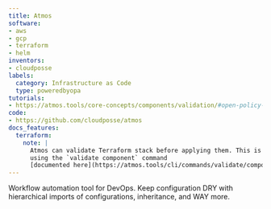 ```yaml
---
title: Atmos
software:
- aws
- gcp
- terraform
- helm
inventors:
- cloudposse
labels:
  category: Infrastructure as Code
  type: poweredbyopa
tutorials:
- https://atmos.tools/core-concepts/components/validation/#open-policy-agent-opa
code:
- https://github.com/cloudposse/atmos
docs_features:
  terraform:
    note: |
      Atmos can validate Terraform stack before applying them. This is done
      using the `validate component` command
      [documented here](https://atmos.tools/cli/commands/validate/component).
---
```

Workflow automation tool for DevOps. Keep configuration DRY with hierarchical imports of configurations, inheritance, and WAY more.
